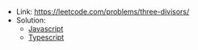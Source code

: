 - Link: https://leetcode.com/problems/three-divisors/
- Solution:
  - [Javascript](index.js)
  - [Typescript](index.ts)